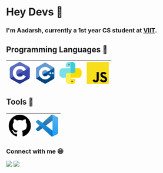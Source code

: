 # Hey Devs :metal:

### I'm Aadarsh, currently a 1st year CS student at [VIIT](http://www.viit.ac.in/).

## Programming Languages :rocket:

| <img src= "https://raw.githubusercontent.com/aadarsh1202/aadarsh1202/main/img/c.png" width = 60> | <img src="https://raw.githubusercontent.com/aadarsh1202/aadarsh1202/main/img/cpp.png" width=50> | <img src ="https://raw.githubusercontent.com/aadarsh1202/aadarsh1202/e5e221f332389819b4db3c48c8e554b2c6fab302/img/python.svg" width=60> | <img src="https://raw.githubusercontent.com/aadarsh1202/aadarsh1202/main/img/js.png" width=60> |
| :----------------------------------------------------------------------------------------------: | :---------------------------------------------------------------------------------------------: | :-------------------------------------------------------------------------------------------------------------------------------------: | :--------------------------------------------------------------------------------------------: |


## Tools :wrench:

| <img src = "https://raw.githubusercontent.com/aadarsh1202/aadarsh1202/e5e221f332389819b4db3c48c8e554b2c6fab302/img/github.svg" width=60> | <img src ="https://raw.githubusercontent.com/aadarsh1202/aadarsh1202/main/img/vscode.png" width=60> |
| :--------------------------------------------------------------------------------------------------------------------------------------: | :-------------------------------------------------------------------------------------------------: |


### Connect with me :smile:

 <a href="https://discordapp.com/users/Scar_12/">
<img src="https://camo.githubusercontent.com/ebafeb8a236c07b9dda4c9b6288e533fed2d5c69/68747470733a2f2f6564656e742e6769746875622e696f2f537570657254696e7949636f6e732f696d616765732f7376672f646973636f72642e737667" width="21px"></a>
<a href="https://mail.google.com/mail/?view=cm&fs=1&tf=1&to=aadarsh.21810861@viit.acin">
<img src="https://camo.githubusercontent.com/5bf17041186bbc591a286709593ee76baf2e4711/68747470733a2f2f6564656e742e6769746875622e696f2f537570657254696e7949636f6e732f696d616765732f7376672f676d61696c2e737667" width="21px"></a>

